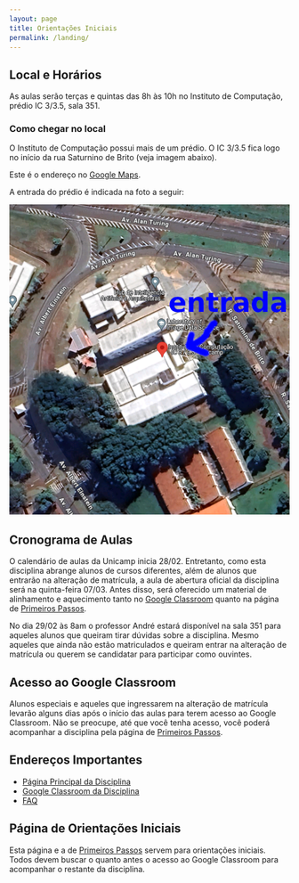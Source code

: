 ```yaml
---
layout: page
title: Orientações Iniciais
permalink: /landing/
---
```


## Local e Horários

As aulas serão terças e quintas das 8h às 10h no Instituto de Computação, prédio IC 3/3.5, sala 351.

### Como chegar no local

O Instituto de Computação possui mais de um prédio. O IC 3/3.5 fica logo no início da rua Saturnino de Brito (veja imagem abaixo).

Este é o endereço no [Google Maps](https://maps.app.goo.gl/uhgVRw3zTV51Z7Mm8).

A entrada do prédio é indicada na foto a seguir:

![Entrada do IC 3/3.5](landing/2024/mapa-ic3.png)

## Cronograma de Aulas

O calendário de aulas da Unicamp inicia 28/02. Entretanto, como esta disciplina abrange alunos de cursos diferentes, além de alunos que entrarão na alteração de matrícula, a aula de abertura oficial da disciplina será na quinta-feira 07/03. Antes disso, será oferecido um material de alinhamento e aquecimento tanto no [Google Classroom](https://classroom.google.com/c/NjU2Njk1MDEwNDUx) quanto na página de [Primeiros Passos](start.md). 

No dia 29/02 às 8am o professor André estará disponível na sala 351 para aqueles alunos que queiram tirar dúvidas sobre a disciplina. Mesmo aqueles que ainda não estão matriculados e queiram entrar na alteração de matrícula ou querem se candidatar para participar como ouvintes.

## Acesso ao Google Classroom

Alunos especiais e aqueles que ingressarem na alteração de matrícula levarão alguns dias após o início das aulas para terem acesso ao Google Classroom. Não se preocupe, até que você tenha acesso, você poderá acompanhar a disciplina pela página de [Primeiros Passos](start.md).

## Endereços Importantes

* [Página Principal da Disciplina](/)
* [Google Classroom da Disciplina](https://classroom.google.com/c/NjU2Njk1MDEwNDUx)
* [FAQ](faq.md)

## Página de Orientações Iniciais

Esta página e a de [Primeiros Passos](start.md) servem para orientações iniciais. Todos devem buscar o quanto antes o acesso ao Google Classroom para acompanhar o restante da disciplina.
